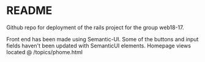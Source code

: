 # README

Github repo for deployment of the rails project for the group web18-17.

Front end has been made using Semantic-UI. Some of the buttons and input fields haven't been updated with SemanticUI elements. Homepage views located @ /topics/phome.html
